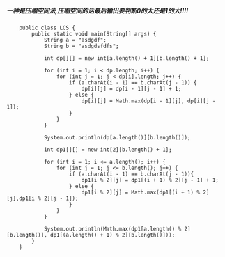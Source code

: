 ##### 一种是压缩空间法,压缩空间的话最后输出要判断0的大还是1的大!!!!
 
 
        public class LCS {
            public static void main(String[] args) {
                String a = "asdgdf";
                String b = "asdgdsfdfs";

                int dp[][] = new int[a.length() + 1][b.length() + 1];

                for (int i = 1; i < dp.length; i++) {
                    for (int j = 1; j < dp[i].length; j++) {
                        if (a.charAt(i - 1) == b.charAt(j - 1)) {
                            dp[i][j] = dp[i - 1][j - 1] + 1;
                        } else {
                            dp[i][j] = Math.max(dp[i - 1][j], dp[i][j - 1]);
                        }
                    }
                }

                System.out.println(dp[a.length()][b.length()]);

                int dp1[][] = new int[2][b.length() + 1];

                for (int i = 1; i <= a.length(); i++) {
                    for (int j = 1; j <= b.length(); j++) {
                        if (a.charAt(i - 1) == b.charAt(j - 1)){
                            dp1[i % 2][j] = dp1[(i + 1) % 2][j - 1] + 1;
                        } else {
                            dp1[i % 2][j] = Math.max(dp1[(i + 1) % 2][j],dp1[i % 2][j - 1]);
                        }
                    }
                }

                System.out.println(Math.max(dp1[a.length() % 2][b.length()], dp1[(a.length() + 1) % 2][b.length()]));
            }
        }
